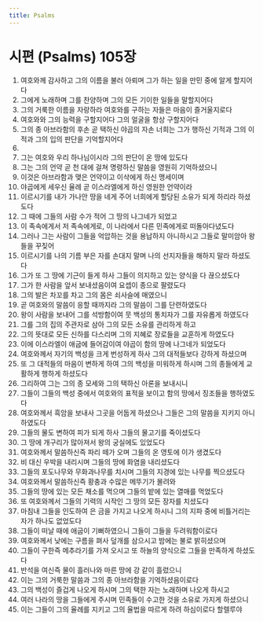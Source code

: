 ```yaml
---
title: Psalms
---
```


# 시편 (Psalms) 105장
1. 여호와께 감사하고 그의 이름을 불러 아뢰며 그가 하는 일을 만민 중에 알게 할지어다
1. 그에게 노래하며 그를 찬양하며 그의 모든 기이한 일들을 말할지어다
1. 그의 거룩한 이름을 자랑하라 여호와를 구하는 자들은 마음이 즐거울지로다
1. 여호와와 그의 능력을 구할지어다 그의 얼굴을 항상 구할지어다
1. 그의 종 아브라함의 후손 곧 택하신 야곱의 자손 너희는 그가 행하신 기적과 그의 이적과 그의 입의 판단을 기억할지어다
1. 
1. 그는 여호와 우리 하나님이시라 그의 판단이 온 땅에 있도다
1. 그는 그의 언약 곧 천 대에 걸쳐 명령하신 말씀을 영원히 기억하셨으니
1. 이것은 아브라함과 맺은 언약이고 이삭에게 하신 맹세이며
1. 야곱에게 세우신 율례 곧 이스라엘에게 하신 영원한 언약이라
1. 이르시기를 내가 가나안 땅을 네게 주어 너희에게 할당된 소유가 되게 하리라 하셨도다
1. 그 때에 그들의 사람 수가 적어 그 땅의 나그네가 되었고
1. 이 족속에게서 저 족속에게로, 이 나라에서 다른 민족에게로 떠돌아다녔도다
1. 그러나 그는 사람이 그들을 억압하는 것을 용납하지 아니하시고 그들로 말미암아 왕들을 꾸짖어
1. 이르시기를 나의 기름 부은 자를 손대지 말며 나의 선지자들을 해하지 말라 하셨도다
1. 그가 또 그 땅에 기근이 들게 하사 그들이 의지하고 있는 양식을 다 끊으셨도다
1. 그가 한 사람을 앞서 보내셨음이여 요셉이 종으로 팔렸도다
1. 그의 발은 차꼬를 차고 그의 몸은 쇠사슬에 매였으니
1. 곧 여호와의 말씀이 응할 때까지라 그의 말씀이 그를 단련하였도다
1. 왕이 사람을 보내어 그를 석방함이여 뭇 백성의 통치자가 그를 자유롭게 하였도다
1. 그를 그의 집의 주관자로 삼아 그의 모든 소유를 관리하게 하고
1. 그의 뜻대로 모든 신하를 다스리며 그의 지혜로 장로들을 교훈하게 하였도다
1. 이에 이스라엘이 애굽에 들어감이여 야곱이 함의 땅에 나그네가 되었도다
1. 여호와께서 자기의 백성을 크게 번성하게 하사 그의 대적들보다 강하게 하셨으며
1. 또 그 대적들의 마음이 변하게 하여 그의 백성을 미워하게 하시며 그의 종들에게 교활하게 행하게 하셨도다
1. 그리하여 그는 그의 종 모세와 그의 택하신 아론을 보내시니
1. 그들이 그들의 백성 중에서 여호와의 표적을 보이고 함의 땅에서 징조들을 행하였도다
1. 여호와께서 흑암을 보내사 그곳을 어둡게 하셨으나 그들은 그의 말씀을 지키지 아니하였도다
1. 그들의 물도 변하여 피가 되게 하사 그들의 물고기를 죽이셨도다
1. 그 땅에 개구리가 많아져서 왕의 궁실에도 있었도다
1. 여호와께서 말씀하신즉 파리 떼가 오며 그들의 온 영토에 이가 생겼도다
1. 비 대신 우박을 내리시며 그들의 땅에 화염을 내리셨도다
1. 그들의 포도나무와 무화과나무를 치시며 그들의 지경에 있는 나무를 찍으셨도다
1. 여호와께서 말씀하신즉 황충과 수많은 메뚜기가 몰려와
1. 그들의 땅에 있는 모든 채소를 먹으며 그들의 밭에 있는 열매를 먹었도다
1. 또 여호와께서 그들의 기력의 시작인 그 땅의 모든 장자를 치셨도다
1. 마침내 그들을 인도하여 은 금을 가지고 나오게 하시니 그의 지파 중에 비틀거리는 자가 하나도 없었도다
1. 그들이 떠날 때에 애굽이 기뻐하였으니 그들이 그들을 두려워함이로다
1. 여호와께서 낮에는 구름을 펴사 덮개를 삼으시고 밤에는 불로 밝히셨으며
1. 그들이 구한즉 메추라기를 가져 오시고 또 하늘의 양식으로 그들을 만족하게 하셨도다
1. 반석을 여신즉 물이 흘러나와 마른 땅에 강 같이 흘렀으니
1. 이는 그의 거룩한 말씀과 그의 종 아브라함을 기억하셨음이로다
1. 그의 백성이 즐겁게 나오게 하시며 그의 택한 자는 노래하며 나오게 하시고
1. 여러 나라의 땅을 그들에게 주시며 민족들이 수고한 것을 소유로 가지게 하셨으니
1. 이는 그들이 그의 율례를 지키고 그의 율법을 따르게 하려 하심이로다 할렐루야